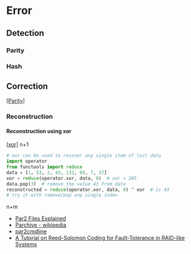 Error
=====


Detection
---------

### Parity

### Hash


Correction
----------

[[Parity]]

### Reconstruction

#### Reconstruction using xor
[[xor]] n+1

```python
# xor can be used to recover any single item of lost data
import operator
from functools import reduce
data = [1, 53, 2, 43, 131, 69, 7, 17]
xor = reduce(operator.xor, data, 0)  # xor = 205
data.pop(3)  # remove the value 43 from data
reconstructed = reduce(operator.xor, data, 0) ^ xor  # is 43
# try it with remove/pop any single index
```

n+m
* [Par2 Files Explained](https://www.ghacks.net/2007/05/03/par2-files-explained/)
* [Parchive - wikipedia](https://en.wikipedia.org/wiki/Parchive)
* [par2cmdline](https://github.com/Parchive/par2cmdline)
* [A Tutorial on Reed-Solomon Coding for Fault-Tolerance in RAID-like Systems](http://web.eecs.utk.edu/~jplank/plank/papers/CS-96-332.html)

[//begin]: # "Autogenerated link references for markdown compatibility"
[Parity]: parity.md "Parity"
[xor]: xor.md "XOR"
[//end]: # "Autogenerated link references"